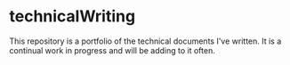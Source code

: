 # technicalWriting

This repository is a portfolio of the technical documents I've written.  It is a continual work in progress and will be adding to it often.
